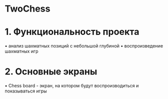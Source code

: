 # TwoChess
# 1. Функциональность проекта
 • анализ шахматных позиций с небольшой глубиной
 • воспроизведение шахматных игр
# 2. Основные экраны
 • Chess board - экран, на котором будут воспроизводиться и показываться игры 
